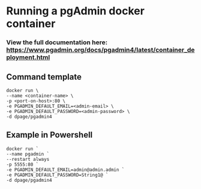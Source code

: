 # Running a pgAdmin docker container

### View the full documentation here: https://www.pgadmin.org/docs/pgadmin4/latest/container_deployment.html

## Command template
```
docker run \
--name <container-name> \
-p <port-on-host>:80 \
-e PGADMIN_DEFAULT_EMAIL=<admin-email> \
-e PGADMIN_DEFAULT_PASSWORD=<admin-password> \
-d dpage/pgadmin4
```

## Example in Powershell
```
docker run `
--name pgadmin `
--restart always
-p 5555:80 `
-e PGADMIN_DEFAULT_EMAIL=admin@admin.admin `
-e PGADMIN_DEFAULT_PASSWORD=String1@ `
-d dpage/pgadmin4
```
